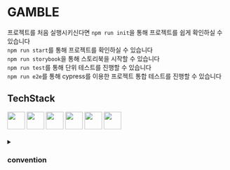 # GAMBLE

프로젝트를 처음 실행시키신다면 `npm run init`을 통해 프로젝트를 쉽게 확인하실 수 있습니다<br>
`npm run start`를 통해 프로젝트를 확인하실 수 있습니다<br>
`npm run storybook`을 통해 스토리북을 시작할 수 있습니다<br>
`npm run test`를 통해 단위 테스트를 진행할 수 있습니다<br>
`npm run e2e`를 통해 cypress를 이용한 프로젝트 통합 테스트를 진행할 수 있습니다

## TechStack

<div>
  <img src="https://user-images.githubusercontent.com/82315118/209645740-10b5a4b9-adae-4b31-99f4-d0044815874f.png" width="40" height="40" />
  <img src="https://user-images.githubusercontent.com/82315118/209647084-c525618b-9083-42bb-87a0-a68bcd06481d.png" width="40" height="40" />
  <img src="https://user-images.githubusercontent.com/82315118/209645824-053823d7-d2c9-4826-8c57-c11f9ccab1d9.png" width="40" height="40" />
  <img src="https://user-images.githubusercontent.com/82315118/209647244-6a64e70c-e2f9-4a4e-a291-cbb781627519.png" width="40" height="40" />
  <img src="https://user-images.githubusercontent.com/82315118/209647209-f2931ed3-b736-4cb1-b525-65347e2b6e14.png" width="40" height="40" />
  <img src="https://user-images.githubusercontent.com/82315118/209647166-a36b57b5-61dc-4e08-8406-b8764eb9d940.png" width="40" height="40" />
</div>

<br>

<details>
  <summary>
    <h3>convention<h3>
  </summary>
    <h3>commit message</h3>
      
          Gitmoji를 사용하였습니다

          📦️ 패키지 설정
          ✨ 신규 기능
          ✅ 테스트 코드
          ♻️ 리팩터링
          📝 문서 작성
          🎨 스타일링
          🐛 오류 수정

<hr>

<h3>
  branch
</h3>

```
  label / author / main
```

ex) `feat` / `wj` / `set-up-project`

<hr>

```
`~Schema` : API response 모델

`~Props` : 컴포넌트 인터페이스

`~Type` : client-side 데이터 모델

상수: UPPER_CASE
컴포넌트, 타입: PascalCase
ETC: camelCase
```

</details>
